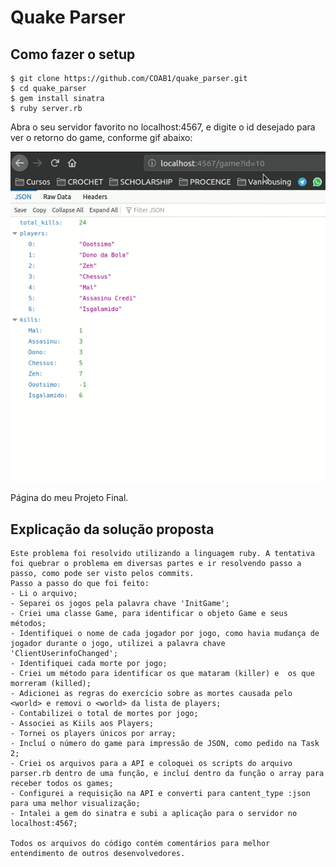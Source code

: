 # Quake Parser

## Como fazer o setup

``` 
$ git clone https://github.com/COAB1/quake_parser.git
$ cd quake_parser
$ gem install sinatra
$ ruby server.rb
```
Abra o seu servidor favorito no localhost:4567, e digite o id desejado para ver o retorno do game, conforme gif abaixo:

![quake_parser](https://github.com/COAB1/quake_parser/blob/master/quake_parser.gif)

Página do meu Projeto Final.

## Explicação da solução proposta

	Este problema foi resolvido utilizando a linguagem ruby. A tentativa foi quebrar o problema em diversas partes e ir resolvendo passo a passo, como pode ser visto pelos commits.
	Passo a passo do que foi feito:
	- Li o arquivo;
	- Separei os jogos pela palavra chave 'InitGame';
	- Criei uma classe Game, para identificar o objeto Game e seus métodos;
	- Identifiquei o nome de cada jogador por jogo, como havia mudança de jogador durante o jogo, utilizei a palavra chave 'ClientUserinfoChanged';
	- Identifiquei cada morte por jogo;
	- Criei um método para identificar os que mataram (killer) e  os que morreram (killed);
	- Adicionei as regras do exercício sobre as mortes causada pelo <world> e removi o <world> da lista de players;
	- Contabilizei o total de mortes por jogo;
	- Associei as Kiils aos Players;
	- Tornei os players únicos por array;
	- Incluí o número do game para impressão de JSON, como pedido na Task 2;
	- Criei os arquivos para a API e coloquei os scripts do arquivo parser.rb dentro de uma função, e incluí dentro da função o array para receber todos os games;
	- Configurei a requisição na API e converti para cantent_type :json para uma melhor visualização;
	- Intalei a gem do sinatra e subi a aplicação para o servidor no localhost:4567;

	Todos os arquivos do código contém comentários para melhor entendimento de outros desenvolvedores.